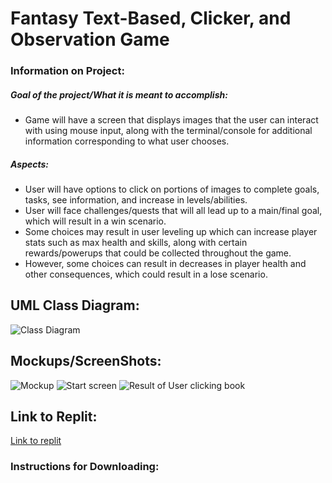 #  Fantasy Text-Based, Clicker, and Observation Game 
### Information on Project:
##### Goal of the project/What it is meant to accomplish:
* Game will have a screen that displays images that the user can interact with using mouse input, along with the terminal/console for additional information corresponding to what user chooses.
##### Aspects:
* User will have options to click on portions of images to complete goals, tasks, see information, and increase in levels/abilities.
* User will face challenges/quests that will all lead up to a main/final goal, which will result in a win scenario.
* Some choices may result in user leveling up which can increase player stats such as max health and skills, along with certain rewards/powerups that could be collected throughout the game.
* However, some choices can result in decreases in player health and other consequences, which could result in a lose scenario. 
## UML Class Diagram:
![Class Diagram](https://github.com/julia-strong/RPG-Fantasy-Based-Clicker-and-TextBased-Game/blob/main/images/ClassDiagramOne.drawio.png?raw=True)
## Mockups/ScreenShots:
![Mockup](https://github.com/julia-strong/RPG-Fantasy-Based-Clicker-and-TextBased-Game/blob/main/images/mockup1.png?raw=True)
![Start screen](https://github.com/julia-strong/RPG-Fantasy-Based-Clicker-and-TextBased-Game/blob/main/images/startScreen1.png?raw=True)
![Result of User clicking book](https://github.com/julia-strong/RPG-Fantasy-Based-Clicker-and-TextBased-Game/blob/main/images/secondScreen.png?raw=True)
## Link to Replit:
[Link to replit](https://replit.com/@9652160/RPG-Fantasy-DandD-Based-Game)
### Instructions for Downloading: 
